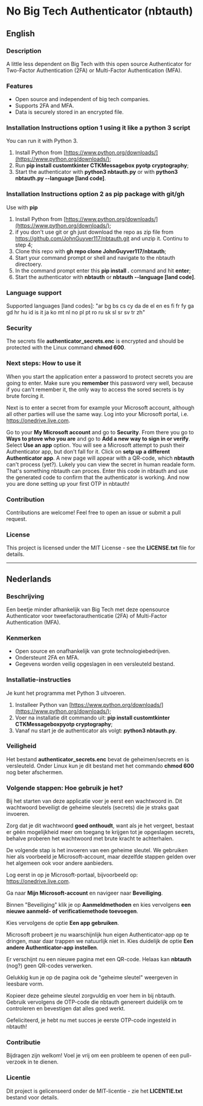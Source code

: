 # No Big Tech Authenticator (nbtauth)

## English

### Description

A little less dependent on Big Tech with this open source Authenticator for Two-Factor Authentication (2FA) or Multi-Factor Authentication (MFA).

### Features

- Open source and independent of big tech companies.
- Supports 2FA and MFA.
- Data is securely stored in an encrypted file.

### Installation Instructions option 1 using it like a python 3 script

You can run it with Python 3.

1. Install Python from [https://www.python.org/downloads/](https://www.python.org/downloads/);
2. Run **pip install customtkinter CTKMessagebox pyotp cryptography**;
3. Start the authenticator with **python3 nbtauth.py** or with **python3 nbtauth.py --language [land code]**.

### Installation Instructions option 2 as pip package with git/gh

Use with **pip**

1. Install Python from [https://www.python.org/downloads/](https://www.python.org/downloads/);
2. if you don't use git or gh just download the repo as zip file from https://github.com/JohnGuyver117/nbtauth.git and unzip it. Continu to step 4;
3. Clone this repo with **gh repo clone JohnGuyver117/nbtauth**;
4. Start your command prompt or shell and navigate to the nbtauth directoery.
5. In the command prompt enter this **pip install .** command and hit **enter**;
6. Start the authenticator with **nbtauth** or **nbtauth --language [land code]**.


### Language support

Supported languages [land codes]: "ar bg bs cs cy da de el en es fi fr fy ga gd hr hu id is it ja ko mt nl no pl pt ro ru sk sl sr sv tr zh"

### Security

The secrets file **authenticator_secrets.enc** is encrypted and should be protected with the Linux command **chmod 600**.

### Next steps: How to use it

When you start the application enter a password to protect secrets you are going to enter.
Make sure you **remember** this password very well, because if you can't remember it, the only way to access the sored secrets is by brute forcing it.

Next is to enter a secret from for example your Microsoft account, although all other parties will use the same way.
Log into your Microsoft portal, i.e. https://onedrive.live.com.

Go to your **My Microsoft account** and go to **Security**.
From there you go to **Ways to ptove who you are** and go to **Add a new way to sign in or verify**.
Select **Use an app** option.
You will see a Microsoft attempt to push their Authenticator app, but don't fall for it.
Click on **setp up a different Authenticator app**.
A new page will appear with a QR-code, which **nbtauth** can't process (yet?).
Lukely you can view the secret in human readale form.
That's something nbtauth can proces.
Enter this code in nbtauth and use the generated code to confirm that the authenticator is working.
And now you are done setting up your first OTP in nbtauth!

### Contribution

Contributions are welcome! Feel free to open an issue or submit a pull request.

### License

This project is licensed under the MIT License - see the **LICENSE.txt** file for details.

---

## Nederlands

### Beschrijving

Een beetje minder afhankelijk van Big Tech met deze opensource Authenticator voor tweefactorauthenticatie (2FA) of Multi-Factor Authentication (MFA).

### Kenmerken

- Open source en onafhankelijk van grote technologiebedrijven.
- Ondersteunt 2FA en MFA.
- Gegevens worden veilig opgeslagen in een versleuteld bestand.

### Installatie-instructies

Je kunt het programma met Python 3 uitvoeren.

1. Installeer Python van [https://www.python.org/downloads/](https://www.python.org/downloads/);
2. Voer na installatie dit commando uit: **pip install customtkinter CTKMessageboxpyotp cryptography**;
3. Vanaf nu start je de authenticator als volgt: **python3 nbtauth.py**.

### Veiligheid

Het bestand **authenticator_secrets.enc** bevat de geheimen/secrets en is versleuteld. Onder Linux kun je dit bestand met het commando **chmod 600** nog beter afschermen.

### Volgende stappen: Hoe gebruik je het?

Bij het starten van deze applicatie voer je eerst een wachtwoord in. Dit wachtwoord beveiligt de geheime sleutels (secrets) die je straks gaat invoeren.

Zorg dat je dit wachtwoord **goed onthoudt**, want als je het vergeet, bestaat er géén mogelijkheid meer om toegang te krijgen tot je opgeslagen secrets, behalve proberen het wachtwoord met brute kracht te achterhalen.

De volgende stap is het invoeren van een geheime sleutel. We gebruiken hier als voorbeeld je Microsoft-account, maar dezelfde stappen gelden over het algemeen ook voor andere aanbieders.

Log eerst in op je Microsoft-portaal, bijvoorbeeld op: https://onedrive.live.com.

Ga naar **Mijn Microsoft-account** en navigeer naar **Beveiliging**.

Binnen "Beveiliging" klik je op **Aanmeldmethoden** en kies vervolgens **een nieuwe aanmeld- of verificatiemethode toevoegen**.

Kies vervolgens de optie **Een app gebruiken**.

Microsoft probeert je nu waarschijnlijk hun eigen Authenticator-app op te dringen, maar daar trappen we natuurlijk niet in. Kies duidelijk de optie **Een andere Authenticator-app instellen**.

Er verschijnt nu een nieuwe pagina met een QR-code. Helaas kan **nbtauth** (nog?) geen QR-codes verwerken.

Gelukkig kun je op de pagina ook de "geheime sleutel" weergeven in leesbare vorm.

Kopieer deze geheime sleutel zorgvuldig en voer hem in bij nbtauth. Gebruik vervolgens de OTP-code die nbtauth genereert duidelijk om te controleren en bevestigen dat alles goed werkt.

Gefeliciteerd, je hebt nu met succes je eerste OTP-code ingesteld in nbtauth!

### Contributie

Bijdragen zijn welkom! Voel je vrij om een probleem te openen of een pull-verzoek in te dienen.

### Licentie

Dit project is gelicenseerd onder de MIT-licentie - zie het **LICENTIE.txt** bestand voor details.
